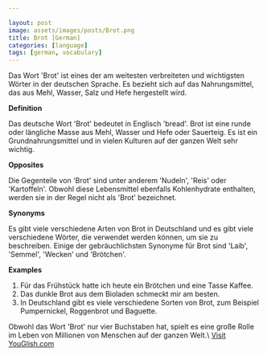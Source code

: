 ```yaml
---

layout: post
image: assets/images/posts/Brot.png
title: Brot [German]
categories: [language]
tags: [german, vocabulary]
---
```


Das Wort 'Brot' ist eines der am weitesten verbreiteten und wichtigsten Wörter in der deutschen Sprache. Es bezieht sich auf das Nahrungsmittel, das aus Mehl, Wasser, Salz und Hefe hergestellt wird.

**Definition**

Das deutsche Wort 'Brot' bedeutet in Englisch 'bread'. Brot ist eine runde oder längliche Masse aus Mehl, Wasser und Hefe oder Sauerteig. Es ist ein Grundnahrungsmittel und in vielen Kulturen auf der ganzen Welt sehr wichtig.

**Opposites**

Die Gegenteile von 'Brot' sind unter anderem 'Nudeln', 'Reis' oder 'Kartoffeln'. Obwohl diese Lebensmittel ebenfalls Kohlenhydrate enthalten, werden sie in der Regel nicht als 'Brot' bezeichnet.

**Synonyms**

Es gibt viele verschiedene Arten von Brot in Deutschland und es gibt viele verschiedene Wörter, die verwendet werden können, um sie zu beschreiben. Einige der gebräuchlichsten Synonyme für Brot sind 'Laib', 'Semmel', 'Wecken' und 'Brötchen'.

**Examples**

1. Für das Frühstück hatte ich heute ein Brötchen und eine Tasse Kaffee.
2. Das dunkle Brot aus dem Bioladen schmeckt mir am besten.
3. In Deutschland gibt es viele verschiedene Sorten von Brot, zum Beispiel Pumpernickel, Roggenbrot und Baguette.

Obwohl das Wort 'Brot' nur vier Buchstaben hat, spielt es eine große Rolle im Leben von Millionen von Menschen auf der ganzen Welt.\ <a id="yg-widget-0" class="youglish-widget" data-query="Brot" data-lang="german" data-components="8412" data-auto-start="0" data-bkg-color="theme_light" data-title="How%20to%20pronounce%20Brot%20in%20German"  rel="nofollow" href="https://youglish.com">Visit YouGlish.com</a><script async src="https://youglish.com/public/emb/widget.js" charset="utf-8"></script>